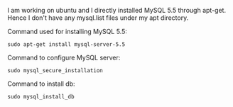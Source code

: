 I am working on ubuntu and I directly installed MySQL 5.5 through apt-get. Hence I don't have any mysql.list 
files under my apt directory.

Command used for installing MySQL 5.5:

    sudo apt-get install mysql-server-5.5

Command to configure MySQL server:

    sudo mysql_secure_installation
    
Command to install db:

    sudo mysql_install_db